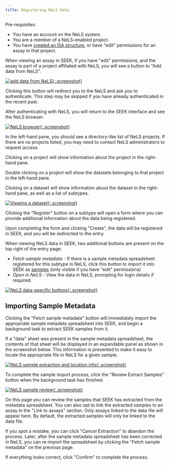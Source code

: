 ```yaml
---
title: Registering NeLS data
---
```


Pre-requisites:
 - You have an account on the NeLS system.
 - You are a member of a NeLS-enabled project.
 - You have [created an ISA structure](generating-the-isa-structure), or have "edit" permissions for an assay in that project.



When viewing an assay in SEEK, if you have "edit" permissions, and the assay is part of a project affiliated with NeLS, you will
see a button to "Add data from NeLS".

[![add data from NeLS](/images/user-guide/add_data_from_nels.png){:.screenshot}](/images/user-guide/add_data_from_nels.png)

Clicking this button will redirect you to the NeLS and ask you to authenticate. This step may be skipped if you have already
authenticated in the recent past.

After authenticating with NeLS, you will return to the SEEK interface and see the NeLS browser.

[![NeLS browser](/images/user-guide/nels_browser.png){:.screenshot}](/images/user-guide/nels_browser.png)

In the left-hand pane, you should see a directory-like list of NeLS projects. If there are no projects listed, you may need to contact NeLS administrators to request access.

Clicking on a project will show information about the project in the right-hand pane.

Double clicking on a project will show the datasets belonging to that project in the left-hand pane.

Clicking on a dataset will show information about the dataset in the right-hand pane, as well as a list of subtypes.

[![Viewing a dataset](/images/user-guide/nels_dataset.png){:.screenshot}](/images/user-guide/nels_dataset.png)

Clicking the "Register" button on a subtype will open a form where you can provide additional information about the data being registered.

Upon completing the form and clicking "Create", the data will be registered in SEEK, and you will be redirected to the entry.

When viewing NeLS data in SEEK, two additional buttons are present on the top right of the entry page:

 - *Fetch sample metadata* - If there is a sample metadata spreadsheet registered for this subtype in NeLS, click this button to import it into SEEK as [samples](samples) (only visible if you have "edit" permissions)
 - *Open in NeLS* - View the data in NeLS, prompting for login details if required.

[![NeLS data-specific buttons](/images/user-guide/nels_buttons.png){:.screenshot}](/images/user-guide/nels_buttons.png)

## Importing Sample Metadata

Clicking the "Fetch sample metadata" button will immediately import the appropriate sample metadata spreadsheet into SEEK, and begin a background task to extract SEEK samples from it.

If a "data" sheet was present in the sample metadata spreadsheet, the contents of that sheet will be displayed in an expandable panel as shown in the screenshot below.
This information is presented to make it easy to locate the appropriate file in NeLS for a given sample.

[![NeLS sample extraction and location info](/images/user-guide/nels_location_info.png){:.screenshot}](/images/user-guide/nels_location_info.png)

To complete the sample import process, click the "Review Extract Samples" button when the background task has finished.

[![NeLS sample review](/images/user-guide/nels_sample_extraction.png){:.screenshot}](/images/user-guide/nels_sample_extraction.png)

On this page you can review the samples that SEEK has extracted from the metadata spreadsheet.
You can also opt to link the extracted samples to an assay in the "Link to assays" section. Only assays linked to the data file will appear here. By default, the extracted samples will only be linked to the data file.

If you spot a mistake, you can click "Cancel Extraction" to abandon the process.
Later, after the sample metadata spreadsheet has been corrected in NeLS, you can re-import the spreadsheet by clicking the "Fetch sample metadata" on the previous page.

If everything looks correct, click "Confirm" to complete the process.
